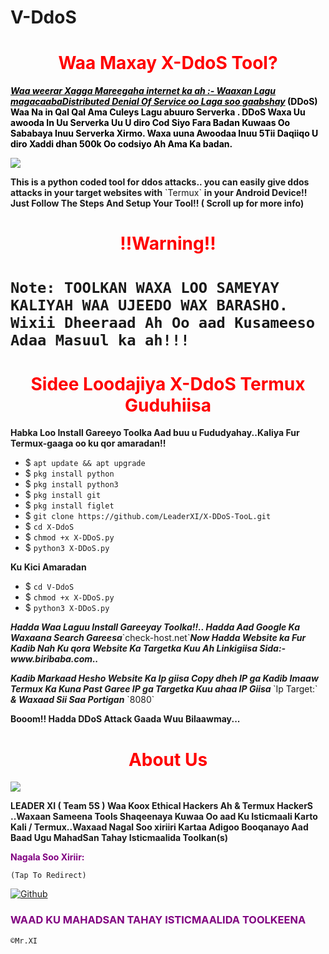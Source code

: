 # V-DdoS<h1 style="color:red" align="center">Waa Maxay X-DdoS Tool?</h1>
<div>
<p style="color:black"><b><i><u>Waa weerar Xagga Mareegaha internet ka ah :- Waaxan Lagu magacaabaDistributed Denial Of Service oo Laga soo gaabshay</u></i> (DDoS) Waa Na in Qal Qal Ama Culeys Lagu abuuro Serverka . DDoS Waxa Uu awooda In Uu Serverka Uu U diro Cod Siyo Fara Badan Kuwaas Oo Sababaya Inuu Serverka Xirmo. Waxa uuna Awoodaa Inuu 5Tii Daqiiqo U diro Xaddi dhan 500k Oo codsiyo Ah Ama Ka badan.</b></p>
<img src="https://cdn.discordapp.com/attachments/870740780938047520/870740893093724240/20210731_005139.jpg">
<p style="color:80% black"><b>This is a python coded tool for ddos attacks.. you can easily give ddos attacks in your target websites with</b> `Termux` <b>in your Android Device!! Just Follow The Steps And Setup Your Tool!! ( Scroll up for more info) </b> 
<br>
<h1 align="center" style="color:red">!!Warning!! <h1>

`Note: TOOLKAN WAXA LOO SAMEYAY KALIYAH WAA UJEEDO WAX BARASHO. Wixii Dheeraad Ah Oo aad Kusameeso Adaa Masuul ka ah!!!`

<h1 style="color:red" align="center"> Sidee Loodajiya X-DdoS Termux Guduhiisa</h1>

<p><b>Habka Loo Install Gareeyo Toolka Aad buu u Fududyahay..Kaliya Fur Termux-gaaga oo ku qor amaradan!!</b></p>

- $ `apt update && apt upgrade`
- $ `pkg install python`
- $ `pkg install python3`
- $ `pkg install git`
- $ `pkg install figlet`
- $ `git clone https://github.com/LeaderXI/X-DDoS-TooL.git`
- $ `cd X-DdoS`
- $ `chmod +x X-DDoS.py`
- $ `python3 X-DDoS.py`

<p><b>Ku Kici Amaradan</b></p>

- $ `cd V-DdoS`
- $ `chmod +x X-DDoS.py`
- $ `python3 X-DDoS.py`

<p><b><i> Hadda Waa Laguu Install Gareeyay Toolka!!.. Hadda Aad Google Ka Waxaana Search Gareesa</i></b>`check-host.net`<b><i>Now  Hadda Website ka Fur Kadib Nah Ku qora Website Ka Targetka Kuu Ah Linkigiisa Sida:- www.biribaba.com..</b></i></p>

<p><b><i>Kadib Markaad Hesho Website Ka Ip giisa Copy dheh IP ga Kadib Imaaw Termux Ka Kuna Past Garee IP ga Targetka Kuu ahaa IP Giisa </b></i> `Ip Target:` <b><i>& Waxaad Sii Saa Portigan</b></i> `8080` </p>

<p><b> Booom!! Hadda DDoS Attack Gaada Wuu Bilaawmay...</b> </p>
<div>
<h1 style="color:red" align="center"> About Us </h1>

<img src="https://cdn.discordapp.com/attachments/870740780938047520/871007159150837820/20210610_164346.jpg">

<p><b>LEADER XI ( Team 5S ) Waa Koox Ethical Hackers Ah & Termux HackerS ..Waxaan Sameena Tools Shaqeenaya Kuwaa Oo aad Ku Isticmaali Karto Kali / Termux..Waxaad Nagal Soo xiriiri Kartaa Adigoo Booqanayo Aad Baad Ugu MahadSan Tahay Isticmaalida Toolkan(s)</b></p>

<p style="color:purple"><b>Nagala Soo Xiriir:</b></p>

``(Tap To Redirect)``


[![Github](https://img.shields.io/badge/TELEGRAM-TgGroup-orange?style=for-the-badge&logo=telegram)](https://telegram.me/F5_JUBA)

<h3 style="color:purple"> WAAD KU MAHADSAN TAHAY ISTICMAALIDA TOOLKEENA </h3>

``©Mr.XI``

